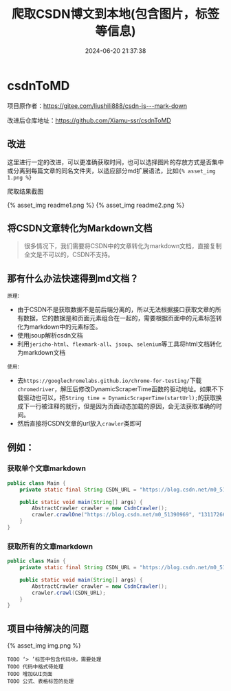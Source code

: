 ﻿---
title: 爬取CSDN博文到本地(包含图片，标签等信息)
comments: true
cover: /gallery/defaultCover2.png
thumbnail: /gallery/defaultThumbnail2.png
tags:
  - 爬虫
  - 博客
categories:
  - 未分类
date: 2024-06-20 21:37:38
description:
---

# csdnToMD
项目原作者：https://gitee.com/liushili888/csdn-is---mark-down

改进后仓库地址：https://github.com/Xiamu-ssr/csdnToMD

## 改进

这里进行一定的改进，可以更准确获取时间，也可以选择图片的存放方式是否集中或分离到每篇文章的同名文件夹，以适应部分md扩展语法，比如`{% asset_img 1.png %}`

爬取结果截图

{% asset_img readme1.png %}
{% asset_img readme2.png %}

## 将CSDN文章转化为Markdown文档
>很多情况下，我们需要将CSDN中的文章转化为markdown文档，直接复制全文是不可以的，CSDN不支持。

## 那有什么办法快速得到md文档？
`原理`:
- 由于CSDN不是获取数据不是前后端分离的，所以无法根据接口获取文章的所有数据，它的数据是和页面元素组合在一起的，需要根据页面中的元素标签转化为markdown中的元素标签。
- 使用jsoup解析csdn文档
- 利用`jericho-html`、`flexmark-all`、`jsoup`、`selenium`等工具将html文档转化为markdown文档

`使用`:
- 去`https://googlechromelabs.github.io/chrome-for-testing/`下载`chromedriver`，解压后修改DynamicScraperTime函数的驱动地址。如果不下载驱动也可以，把`String time = DynamicScraperTime(startUrl);`的获取换成下一行被注释的就行，但是因为页面动态加载的原因，会无法获取准确的时间。
- 然后直接将CSDN文章的url放入`crawler`类即可

## 例如：
### 获取单个文章markdown
```java
public class Main {
    private static final String CSDN_URL = "https://blog.csdn.net/m0_51390969/";

    public static void main(String[] args) {
        AbstractCrawler crawler = new CsdnCrawler();
        crawler.crawlOne("https://blog.csdn.net/m0_51390969", "131172667");
    }
}
```
### 获取所有的文章markdown
```java
public class Main {
    private static final String CSDN_URL = "https://blog.csdn.net/m0_51390969/";

    public static void main(String[] args) {
        AbstractCrawler crawler = new CsdnCrawler();
        crawler.crawl(CSDN_URL);
    }
}
```
## 项目中待解决的问题
{% asset_img img.png %}

`TODO ‘> ’标签中包含代码块，需要处理`<br>
`TODO 代码中格式待处理`<br>
`TODO 增加GUI页面`<br>
`TODO 公式、表格标签的处理`<br>